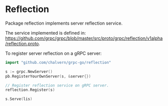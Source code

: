# Reflection

Package reflection implements server reflection service.

The service implemented is defined in: https://github.com/grpc/grpc/blob/master/src/proto/grpc/reflection/v1alpha/reflection.proto.

To register server reflection on a gRPC server:
```go
import "github.com/chalvern/grpc-go/reflection"

s := grpc.NewServer()
pb.RegisterYourOwnServer(s, &server{})

// Register reflection service on gRPC server.
reflection.Register(s)

s.Serve(lis)
```
